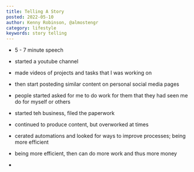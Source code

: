 ```yaml
---
title: Telling A Story
posted: 2022-05-10
author: Kenny Robinson, @almostengr
category: lifestyle
keywords: story telling
---
```


* 5 - 7 minute speech

* started a youtube channel
* made videos of projects and tasks that I was working on 
* then start posteding similar content on personal social media pages
* people started asked for me to do work for them that they had seen me do for myself or others
* started teh business, filed the paperwork 
* continued to produce content, but overworked at times 
* cerated automations and looked for ways to improve processes; being more efficient 
* being more efficient, then can do more work and thus more money 
* 
